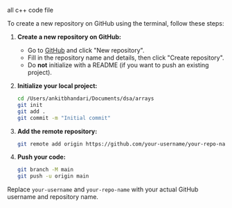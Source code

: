all c++ code file

To create a new repository on GitHub using the terminal, follow these steps:

1. **Create a new repository on GitHub:**
    - Go to [GitHub](https://github.com/) and click "New repository".
    - Fill in the repository name and details, then click "Create repository".
    - Do **not** initialize with a README (if you want to push an existing project).

2. **Initialize your local project:**
    ```bash
    cd /Users/ankitbhandari/Documents/dsa/arrays
    git init
    git add .
    git commit -m "Initial commit"
    ```

3. **Add the remote repository:**
    ```bash
    git remote add origin https://github.com/your-username/your-repo-name.git
    ```

4. **Push your code:**
    ```bash
    git branch -M main
    git push -u origin main
    ```

Replace `your-username` and `your-repo-name` with your actual GitHub username and repository name.
